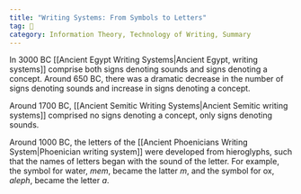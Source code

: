 ```yaml
---
title: "Writing Systems: From Symbols to Letters"
tag: 🌿 
category: Information Theory, Technology of Writing, Summary
---
```


In 3000 BC [[Ancient Egypt Writing Systems|Ancient Egypt, writing systems]] comprise both signs denoting sounds and signs denoting a concept. Around 650 BC, there was a dramatic decrease in the number of signs denoting sounds and increase in signs denoting a concept.

Around 1700 BC, [[Ancient Semitic Writing Systems|Ancient Semitic writing systems]] comprised no signs denoting a concept, only signs denoting sounds.

Around 1000 BC, the letters of the [[Ancient Phoenicians Writing System|Phoenician writing system]] were developed from hieroglyphs, such that the names of letters began with the sound of the letter. For example, the symbol for water, *mem*, became the latter *m*, and the symbol for ox, *aleph*, became the letter *a*.
